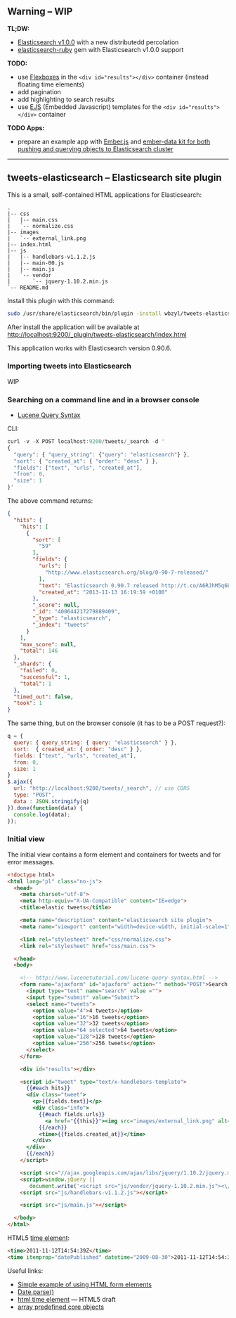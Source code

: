 ## Warning – WIP


**TL;DW:**

* [Elasticsearch v1.0.0](http://www.elasticsearch.org/blog/1-0-0-beta1-released/) with a new distributedd percolation
* [elasticsearch-ruby](https://github.com/elasticsearch/elasticsearch-ruby) gem with Elasticsearch v1.0.0 support


**TODO:**

* use [Flexboxes](http://wbzyl.inf.ug.edu.pl/hcj/css-flexbox)
  in the `<div id="results"></div>` container
  (instead floating time elements)
* add pagination
* add highlighting to search results
* use [EJS](http://embeddedjs.com/) (Embedded Javascript)
  templates for the `<div id="results"></div>` container


**TODO Apps:**

* prepare an example app with [Ember.js](http://discuss.emberjs.com/)
  and [ember-data kit for both pushing and querying objects to Elasticsearch cluster](https://github.com/roundscope/ember-data-elasticsearch-kit)

----

## tweets-elasticsearch – Elasticsearch site plugin

This is a small, self-contained HTML applications for Elasticsearch:

```
.
|-- css
|   |-- main.css
|   `-- normalize.css
|-- images
|   `-- external_link.png
|-- index.html
|-- js
|   |-- handlebars-v1.1.2.js
|   |-- main-00.js
|   |-- main.js
|   `-- vendor
|       `-- jquery-1.10.2.min.js
`-- README.md
```

Install this plugin with this command:

```sh
sudo /usr/share/elasticsearch/bin/plugin -install wbzyl/tweets-elasticsearch
```

After install the application will be available at
[http://localhost:9200/_plugin/tweets-elasticsearch/index.html](http://localhost:9200/_plugin/tweets-elasticsearch/index.html)

This application works with Elasticsearch version 0.90.6.


### Importing tweets into Elasticsearch

WIP


### Searching on a command line and in a browser console

* [Lucene Query Syntax](http://www.lucenetutorial.com/lucene-query-syntax.html)

CLI:

```js
curl -v -X POST localhost:9200/tweets/_search -d '
{
  "query": { "query_string": {"query": "elasticsearch"} },
  "sort": { "created_at": { "order": "desc" } },
  "fields": ["text", "urls", "created_at"],
  "from": 0,
  "size": 1
}'
```
The above command returns:

```json
{
  "hits": {
    "hits": [
      {
        "sort": [
          "59"
        ],
        "fields": {
          "urls": [
            "http://www.elasticsearch.org/blog/0-90-7-released/"
          ],
          "text": "Elasticsearch 0.90.7 released http://t.co/A6RJhM5q6B",
          "created_at": "2013-11-13 16:19:59 +0100"
        },
        "_score": null,
        "_id": "400644217279889409",
        "_type": "elasticsearch",
        "_index": "tweets"
      }
    ],
    "max_score": null,
    "total": 146
  },
  "_shards": {
    "failed": 0,
    "successful": 1,
    "total": 1
  },
  "timed_out": false,
  "took": 1
}
```

The same thing, but on the browser console
(it has to be a POST request?):

```js
q = {
  query: { query_string: { query: "elasticsearch" } },
  sort:  { created_at: { order: "desc" } },
  fields: ["text", "urls", "created_at"],
  from: 0,
  size: 1
}
$.ajax({
  url: "http://localhost:9200/tweets/_search", // use CORS
  type: "POST",
  data : JSON.stringify(q)
}).done(function(data) {
  console.log(data);
});
```

### Initial view

The initial view contains a form element and containers
for tweets and for error messages.

```html
<!doctype html>
<html lang="pl" class="no-js">
  <head>
    <meta charset="utf-8">
    <meta http-equiv="X-UA-Compatible" content="IE=edge">
    <title>elastic tweets</title>

    <meta name="description" content="elasticsearch site plugin">
    <meta name="viewport" content="width=device-width, initial-scale=1">

    <link rel="stylesheet" href="css/normalize.css">
    <link rel="stylesheet" href="css/main.css">

  </head>
  <body>

    <!-- http://www.lucenetutorial.com/lucene-query-syntax.html -->
    <form name="ajaxform" id="ajaxform" action="" method="POST">Search Tweets:
      <input type="text" name="search" value ="">
      <input type="submit" value="Submit">
      <select name="tweets">
        <option value="4">4 tweets</option>
        <option value="16">16 tweets</option>
        <option value="32">32 tweets</option>
        <option value="64 selected">64 tweets</option>
        <option value="128">128 tweets</option>
        <option value="256">256 tweets</option>
      </select>
    </form>

    <div id="results"></div>

    <script id="tweet" type="text/x-handlebars-template">
      {{#each hits}}
      <div class="tweet">
        <p>{{fields.text}}</p>
        <div class="info">
          {{#each fields.urls}}
            <a href="{{this}}"><img src="images/external_link.png" alt="[external link]"></a>
          {{/each}}
          <time>{{fields.created_at}}</time>
        </div>
      </div>
      {{/each}}
    </script>

    <script src="//ajax.googleapis.com/ajax/libs/jquery/1.10.2/jquery.min.js"></script>
    <script>window.jQuery ||
       document.write('<script src="js/vendor/jquery-1.10.2.min.js"><\/script>')</script>
    <script src="js/handlebars-v1.1.2.js"></script>

    <script src="js/main.js"></script>

  </body>
</html>
```

HTML5 [time element](http://www.brucelawson.co.uk/2012/best-of-time/):

```html
<time>2011-11-12T14:54:39Z</time>
<time itemprop="datePublished" datetime="2009-08-30">2011-11-12T14:54:39Z</time>
```

Useful links:

* [Simple example of using HTML form elements](http://www.fincher.org/tips/web/SimpleForm.shtml)
* [Date.parse()](https://developer.mozilla.org/en-US/docs/Web/JavaScript/Reference/Global_Objects/Date/parse)
* [html time element](http://www.w3.org/html/wg/drafts/html/master/text-level-semantics.html#the-time-element) —
  HTML5 draft
* [array predefined core objects](https://developer.mozilla.org/en-US/docs/Web/JavaScript/Guide/Predefined_Core_Objects)
